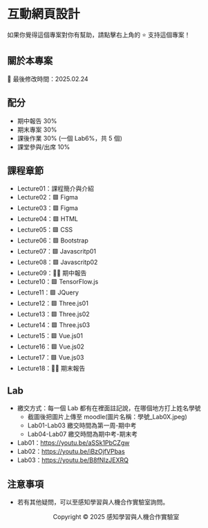 # 互動網頁設計

如果你覺得這個專案對你有幫助，請點擊右上角的 ⭐ 支持這個專案！

## 關於本專案

📅 最後修改時間：2025.02.24

## 配分

-   期中報告 30%
-   期末專案 30%
-   課後作業 30% (一個 Lab6%，共 5 個)
-   課堂參與/出席 10%

## 課程章節

-   Lecture01：課程簡介與介紹
-   Lecture02：🟩 Figma
-   Lecture03：🟩 Figma
-   Lecture04：🟩 HTML
-   Lecture05：🟩 CSS
-   Lecture06：🟩 Bootstrap
-   Lecture07：🟩 Javascritp01
-   Lecture08：🟩 Javascritp02
-   Lecture09：🧑‍🏫 期中報告
-   Lecture10：🟩 TensorFlow.js
-   Lecture11：🟩 JQuery
-   Lecture12：🟩 Three.js01
-   Lecture13：🟩 Three.js02
-   Lecture14：🟩 Three.js03
-   Lecture15：🟩 Vue.js01
-   Lecture16：🟩 Vue.js02
-   Lecture17：🟩 Vue.js03
-   Lecture18：🧑‍🏫 期末報告

## Lab

-   繳交方式：每一個 Lab 都有在裡面註記說，在哪個地方打上姓名學號
    -   截圖後把圖片上傳至 moodle(圖片名稱：學號\_Lab0X.jpeg)
    -   Lab01-Lab03 繳交時間為第一周-期中考
    -   Lab04-Lab07 繳交時間為期中考-期末考
-   Lab01：https://youtu.be/aSSk1PbCZgw
-   Lab02：https://youtu.be/iBzOjfVPbas
-   Lab03：https://youtu.be/B8fNlzJEXRQ

## 注意事項

-   若有其他疑問，可以至感知學習與人機合作實驗室詢問。

<p align="center">
  Copyright © 2025 感知學習與人機合作實驗室
</p>
